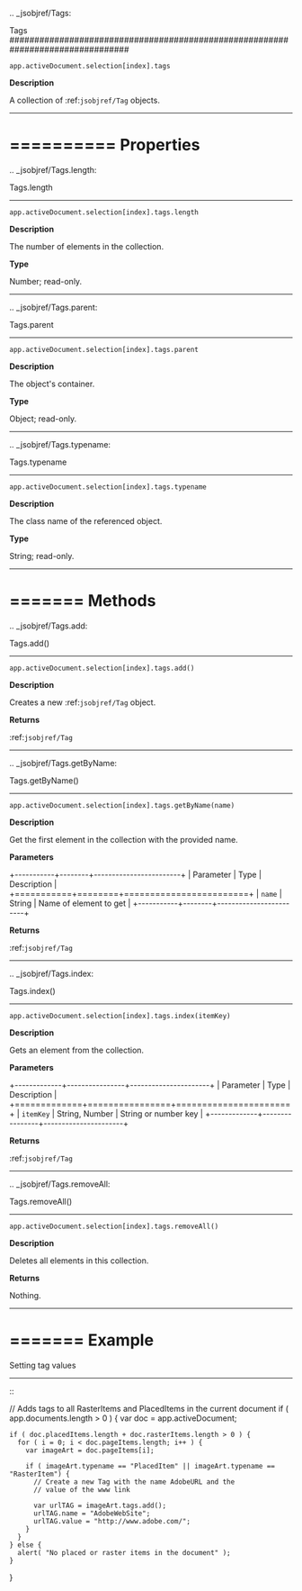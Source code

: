 .. _jsobjref/Tags:

Tags
################################################################################

``app.activeDocument.selection[index].tags``

**Description**

A collection of :ref:`jsobjref/Tag` objects.

----

==========
Properties
==========

.. _jsobjref/Tags.length:

Tags.length
********************************************************************************

``app.activeDocument.selection[index].tags.length``

**Description**

The number of elements in the collection.

**Type**

Number; read-only.

----

.. _jsobjref/Tags.parent:

Tags.parent
********************************************************************************

``app.activeDocument.selection[index].tags.parent``

**Description**

The object's container.

**Type**

Object; read-only.

----

.. _jsobjref/Tags.typename:

Tags.typename
********************************************************************************

``app.activeDocument.selection[index].tags.typename``

**Description**

The class name of the referenced object.

**Type**

String; read-only.

----

=======
Methods
=======

.. _jsobjref/Tags.add:

Tags.add()
********************************************************************************

``app.activeDocument.selection[index].tags.add()``

**Description**

Creates a new :ref:`jsobjref/Tag` object.

**Returns**

:ref:`jsobjref/Tag`

----

.. _jsobjref/Tags.getByName:

Tags.getByName()
********************************************************************************

``app.activeDocument.selection[index].tags.getByName(name)``

**Description**

Get the first element in the collection with the provided name.

**Parameters**

+-----------+--------+------------------------+
| Parameter |  Type  |      Description       |
+===========+========+========================+
| ``name``  | String | Name of element to get |
+-----------+--------+------------------------+

**Returns**

:ref:`jsobjref/Tag`

----

.. _jsobjref/Tags.index:

Tags.index()
********************************************************************************

``app.activeDocument.selection[index].tags.index(itemKey)``

**Description**

Gets an element from the collection.

**Parameters**

+-------------+----------------+----------------------+
|  Parameter  |      Type      |     Description      |
+=============+================+======================+
| ``itemKey`` | String, Number | String or number key |
+-------------+----------------+----------------------+

**Returns**

:ref:`jsobjref/Tag`

----

.. _jsobjref/Tags.removeAll:

Tags.removeAll()
********************************************************************************

``app.activeDocument.selection[index].tags.removeAll()``

**Description**

Deletes all elements in this collection.

**Returns**

Nothing.

----

=======
Example
=======

Setting tag values
********************************************************************************

::

  // Adds tags to all RasterItems and PlacedItems in the current document
  if ( app.documents.length > 0 ) {
    var doc = app.activeDocument;

    if ( doc.placedItems.length + doc.rasterItems.length > 0 ) {
      for ( i = 0; i < doc.pageItems.length; i++ ) {
        var imageArt = doc.pageItems[i];

        if ( imageArt.typename == "PlacedItem" || imageArt.typename == "RasterItem") {
          // Create a new Tag with the name AdobeURL and the
          // value of the www link

          var urlTAG = imageArt.tags.add();
          urlTAG.name = "AdobeWebSite";
          urlTAG.value = "http://www.adobe.com/";
        }
      }
    } else {
      alert( "No placed or raster items in the document" );
    }
  }
